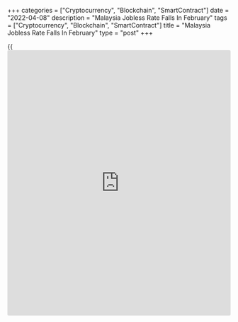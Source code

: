 +++
categories = ["Cryptocurrency", "Blockchain", "SmartContract"]
date = "2022-04-08"
description = "Malaysia Jobless Rate Falls In February"
tags = ["Cryptocurrency", "Blockchain", "SmartContract"]
title = "Malaysia Jobless Rate Falls In February"
type = "post"
+++

{{<iframe id="large-banner" src="https://www.bounty.group/#slide=3.0" width="100%" height="600" scrolling="no" style="border: 0px solid rgb(216, 221, 230); border-radius: 3px;">}}

Malaysia's unemployment rate declined marginally in February and the
number those without jobs decreased, data from the Department of
Statistics showed on Friday.

The jobless rate fell to 4.1 percent in February from 4.2 percent in
January. In the same month last year, the unemployment rate was 4.8
percent.

The number of unemployed persons decreased to 671,800 in February from
680,400 in the previous month.

The youth jobless rate, which is applicable to those between 15-24 age,
fell by 0.2 percentage points to 13.0 percent in February.

The number of youth unemployed decreased by 7,500 persons to 356,900 in
February.

The number of employed rose 0.3 percent monthly to a record 15.73
million in February.

The labor force participation rate remained unchanged at 69.1 percent in
February.

For comments and feedback [contact](https://www.playgroundfx.com/contact/): editorial@rtt[news](https://www.letsplayfx.com/blog/forex-news-website/).com

[Economic News][1]

 **What parts of the world are seeing the best (and worst) economic
performances lately? Click[here][2] to check out our [Econ Scorecard][2]
and find out! See up-to-the-moment [ranking](https://www.playgroundfx.com/blog/crypto-exchange-ranking/)s for the best and worst
performers in [GDP][3], [unemployment rate][4], [inflation][5] and much
more.**

   1. www.rtt[news](https://www.letsplayfx.com/blog/forex-news-website/).com/Content/EconomicNews.aspx
   2. www.rtt[news](https://www.letsplayfx.com/blog/forex-news-website/).com/economic-scorecard/world-rank/retail-sales/highest-performance.aspx
   3. www.rtt[news](https://www.letsplayfx.com/blog/forex-news-website/).com/economic-scorecard/world-rank/GDP/highest-performance.aspx
   4. www.rtt[news](https://www.letsplayfx.com/blog/forex-news-website/).com/economic-scorecard/world-rank/unemployment-rate/lowest-performance.aspx
   5. www.rtt[news](https://www.letsplayfx.com/blog/forex-news-website/).com/economic-scorecard/world-rank/CPI/highest-performance.aspx